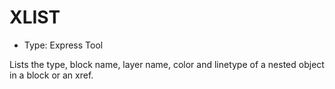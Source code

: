 # XLIST

- Type: Express Tool

Lists the type, block name, layer name, color and linetype of a nested object in a block or an xref.
